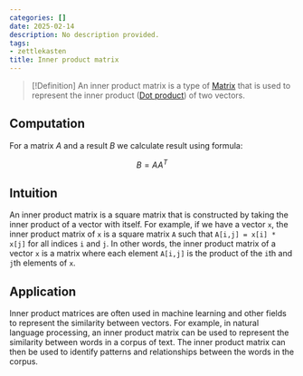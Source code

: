 ```yaml
---
categories: []
date: 2025-02-14
description: No description provided.
tags:
- zettlekasten
title: Inner product matrix
---
```


> [!Definition]
> An inner product matrix is a type of [Matrix](Matrix.md) that is used to represent the inner product ([Dot product](Dot%20product.md)) of two vectors. 

## Computation

For a matrix $A$ and a result $B$ we calculate result using formula:

$$B=A{A}^T$$

## Intuition

An inner product matrix is a square matrix that is constructed by taking the inner product of a vector with itself. For example, if we have a vector `x`, the inner product matrix of `x` is a square matrix `A` such that `A[i,j] = x[i] * x[j]` for all indices `i` and `j`. In other words, the inner product matrix of a vector `x` is a matrix where each element `A[i,j]` is the product of the `i`th and `j`th elements of `x`.

## Application

Inner product matrices are often used in machine learning and other fields to represent the similarity between vectors. For example, in natural language processing, an inner product matrix can be used to represent the similarity between words in a corpus of text. The inner product matrix can then be used to identify patterns and relationships between the words in the corpus.